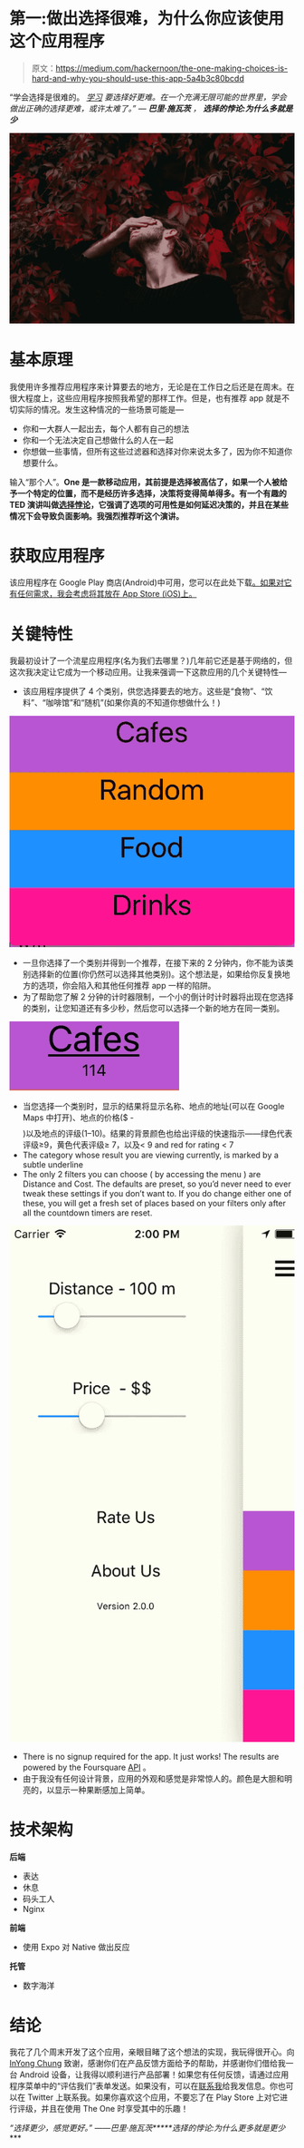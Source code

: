 # 第一:做出选择很难，为什么你应该使用这个应用程序

> 原文：<https://medium.com/hackernoon/the-one-making-choices-is-hard-and-why-you-should-use-this-app-5a4b3c80bcdd>

“学会选择是很难的。 [*学习*](https://hackernoon.com/tagged/learning) *要选择好更难。在一个充满无限可能的世界里，学会做出正确的选择更难，或许太难了。”*
*―* ***巴里·施瓦茨*** *，* ***选择的悖论:为什么多就是少***

![](img/29305189ef5186b9321639fc9e6fffe4.png)

# 基本原理

我使用许多推荐应用程序来计算要去的地方，无论是在工作日之后还是在周末。在很大程度上，这些应用程序按照我希望的那样工作。但是，也有推荐 app 就是不切实际的情况。发生这种情况的一些场景可能是—

*   你和一大群人一起出去，每个人都有自己的想法
*   你和一个无法决定自己想做什么的人在一起
*   你想做一些事情，但所有这些过滤器和选择对你来说太多了，因为你不知道你想要什么。

输入“那个人”。**One 是一款移动应用，其前提是选择被高估了，如果一个人被给予一个特定的位置，而不是经历许多选择，决策将变得简单得多。有一个有趣的 TED 演讲叫做[选择悖论](https://www.ted.com/talks/barry_schwartz_on_the_paradox_of_choice)，它强调了选项的可用性是如何延迟决策的，并且在某些情况下会导致负面影响。我强烈推荐听这个演讲。**

# 获取应用程序

该应用程序在 Google Play 商店(Android)中可用，您可以在此处下载[。如果对它有任何需求，我会考虑将其放在 App Store (iOS)上。](https://play.google.com/store/apps/details?id=org.tnc.theone)

# **关键特性**

我最初设计了一个流星应用程序(名为我们去哪里？)几年前它还是基于网络的，但这次我决定让它成为一个移动应用。让我来强调一下这款应用的几个关键特性—

*   该应用程序提供了 4 个类别，供您选择要去的地方。这些是“食物”、“饮料”、“咖啡馆”和“随机”(如果你真的不知道你想做什么！)

![](img/b9e0f67fb48314aa3a88bf43fcf03b64.png)

*   一旦你选择了一个类别并得到一个推荐，在接下来的 2 分钟内，你不能为该类别选择新的位置(你仍然可以选择其他类别)。这个想法是，如果给你反复换地方的选项，你会陷入和其他任何推荐 app 一样的陷阱。
*   为了帮助您了解 2 分钟的计时器限制，一个小的倒计时计时器将出现在您选择的类别，让您知道还有多少秒，然后您可以选择一个新的地方在同一类别。

![](img/704dca3a22faca4b703a931ea1a092fe.png)

*   当您选择一个类别时，显示的结果将显示名称、地点的地址(可以在 Google Maps 中打开)、地点的价格($ -$$$$)以及地点的评级(1–10)。结果的背景颜色也给出评级的快速指示——绿色代表评级≥9，黄色代表评级≥ 7，以及< 9 and red for rating < 7
*   The category whose result you are viewing currently, is marked by a subtle underline
*   The only 2 filters you can choose ( by accessing the menu ) are Distance and Cost. The defaults are preset, so you’d never need to ever tweak these settings if you don’t want to. If you do change either one of these, you will get a fresh set of places based on your filters only after all the countdown timers are reset.

![](img/ec939b7dcf64318af32ee77cadf48ae8.png)

*   There is no signup required for the app. It just works! The results are powered by the Foursquare [API](https://hackernoon.com/tagged/api) 。
*   由于我没有任何设计背景，应用的外观和感觉是非常惊人的。颜色是大胆和明亮的，以显示一种果断感加上简单。

# 技术架构

**后端**

*   表达
*   休息
*   码头工人
*   Nginx

**前端**

*   使用 Expo 对 Native 做出反应

**托管**

*   数字海洋

# 结论

我花了几个周末开发了这个应用，亲眼目睹了这个想法的实现，我玩得很开心。向 [InYong Chung](https://medium.com/u/136fdf19ace5?source=post_page-----5a4b3c80bcdd--------------------------------) 致谢，感谢你们在产品反馈方面给予的帮助，并感谢你们借给我一台 Android 设备，让我得以顺利进行产品部署！如果您有任何反馈，请通过应用程序菜单中的“评估我们”表单发送。如果没有，可以在[联系我](http://www.arjunrao.co/contact)给我发信息。你也可以在 Twitter 上联系我。如果你喜欢这个应用，不要忘了在 Play Store 上对它进行评级，并且在使用 The One 时享受其中的乐趣！

*“选择更少，感觉更好。”
――巴里·施瓦茨*****选择的悖论:为什么更多就是更少****
